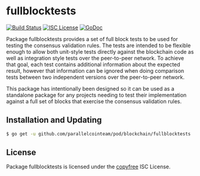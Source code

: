 fullblocktests
==============

[![Build Status](http://img.shields.io/travis/parallelcointeam/pod.svg)](https://travis-ci.org/parallelcointeam/pod)
[![ISC License](http://img.shields.io/badge/license-ISC-blue.svg)](http://copyfree.org)
[![GoDoc](https://img.shields.io/badge/godoc-reference-blue.svg)](http://godoc.org/github.com/parallelcointeam/pod/blockchain/fullblocktests)

Package fullblocktests provides a set of full block tests to be used for testing
the consensus validation rules.  The tests are intended to be flexible enough to
allow both unit-style tests directly against the blockchain code as well as
integration style tests over the peer-to-peer network.  To achieve that goal,
each test contains additional information about the expected result, however
that information can be ignored when doing comparison tests between two
independent versions over the peer-to-peer network.

This package has intentionally been designed so it can be used as a standalone
package for any projects needing to test their implementation against a full set
of blocks that exercise the consensus validation rules.

## Installation and Updating

```bash
$ go get -u github.com/parallelcointeam/pod/blockchain/fullblocktests
```

## License

Package fullblocktests is licensed under the [copyfree](http://copyfree.org) ISC
License.
